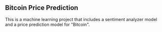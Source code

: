 ## Bitcoin Price Prediction

This is a machine learning project that includes a sentiment analyzer model and a price prediction model for "Bitcoin".